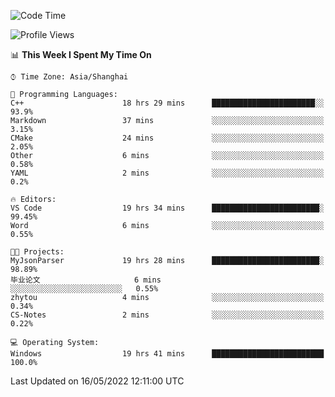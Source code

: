 <!--START_SECTION:waka-->
![Code Time](http://img.shields.io/badge/Code%20Time-22%20hrs%2014%20mins-blue)

![Profile Views](http://img.shields.io/badge/Profile%20Views-81-blue)

📊 **This Week I Spent My Time On** 

```text
⌚︎ Time Zone: Asia/Shanghai

💬 Programming Languages: 
C++                      18 hrs 29 mins      ███████████████████████░░   93.9% 
Markdown                 37 mins             ░░░░░░░░░░░░░░░░░░░░░░░░░   3.15% 
CMake                    24 mins             ░░░░░░░░░░░░░░░░░░░░░░░░░   2.05% 
Other                    6 mins              ░░░░░░░░░░░░░░░░░░░░░░░░░   0.58% 
YAML                     2 mins              ░░░░░░░░░░░░░░░░░░░░░░░░░   0.2%

🔥 Editors: 
VS Code                  19 hrs 34 mins      ████████████████████████░   99.45% 
Word                     6 mins              ░░░░░░░░░░░░░░░░░░░░░░░░░   0.55%

🐱‍💻 Projects: 
MyJsonParser             19 hrs 28 mins      ████████████████████████░   98.89% 
毕业论文                     6 mins              ░░░░░░░░░░░░░░░░░░░░░░░░░   0.55% 
zhytou                   4 mins              ░░░░░░░░░░░░░░░░░░░░░░░░░   0.34% 
CS-Notes                 2 mins              ░░░░░░░░░░░░░░░░░░░░░░░░░   0.22%

💻 Operating System: 
Windows                  19 hrs 41 mins      █████████████████████████   100.0%

```


 Last Updated on 16/05/2022 12:11:00 UTC
<!--END_SECTION:waka-->